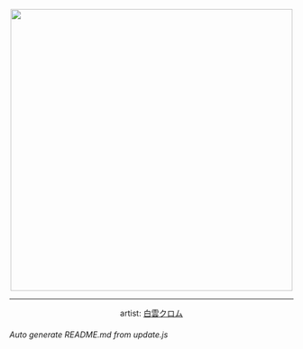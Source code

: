 
<p align="center">
  <img width="500" src="https://nekos.best/api/v2/neko/0191.png">
  <hr/>
  <center>
    artist: <a href="https://www.pixiv.net/en/artworks/90604476">白雲クロム</a>
  </center>
</p>


###### Auto generate README.md from update.js

